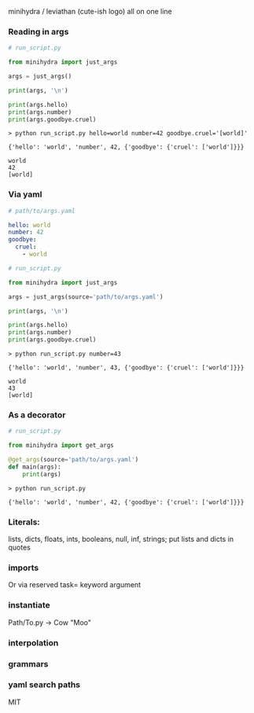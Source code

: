 minihydra / leviathan (cute-ish logo) all on one line

### Reading in args

```python
# run_script.py

from minihydra import just_args

args = just_args()

print(args, '\n')

print(args.hello)
print(args.number)
print(args.goodbye.cruel)
```

```
> python run_script.py hello=world number=42 goodbye.cruel='[world]'

{'hello': 'world', 'number', 42, {'goodbye': {'cruel': ['world']}}}

world
42
[world]
```

### Via yaml

```yaml
# path/to/args.yaml

hello: world
number: 42
goodbye:
  cruel: 
    - world
```

```python
# run_script.py

from minihydra import just_args

args = just_args(source='path/to/args.yaml')

print(args, '\n')

print(args.hello)
print(args.number)
print(args.goodbye.cruel)
```

```
> python run_script.py number=43

{'hello': 'world', 'number', 43, {'goodbye': {'cruel': ['world']}}}

world
43
[world]
```

### As a decorator

```python
# run_script.py

from minihydra import get_args

@get_args(source='path/to/args.yaml')
def main(args):
    print(args)
```

```
> python run_script.py

{'hello': 'world', 'number', 42, {'goodbye': {'cruel': ['world']}}}
```

### Literals: 
lists, dicts, floats, ints, booleans, null, inf, strings; put lists and dicts in quotes

### imports
Or via reserved task= keyword argument

### instantiate
Path/To.py -> Cow "Moo"

### interpolation

### grammars

### yaml search paths
    
MIT
